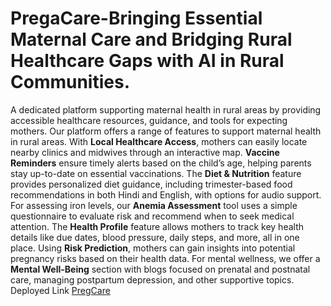 # PregaCare-Bringing Essential Maternal Care and Bridging Rural Healthcare Gaps with AI in Rural Communities. 
A dedicated platform supporting maternal health in rural areas by providing accessible healthcare resources, guidance, and tools for expecting mothers.
Our platform offers a range of features to support maternal health in rural areas. With **Local Healthcare Access**, mothers can easily locate nearby clinics and midwives through an interactive map. **Vaccine Reminders** ensure timely alerts based on the child’s age, helping parents stay up-to-date on essential vaccinations. The **Diet & Nutrition** feature provides personalized diet guidance, including trimester-based food recommendations in both Hindi and English, with options for audio support. For assessing iron levels, our **Anemia Assessment** tool uses a simple questionnaire to evaluate risk and recommend when to seek medical attention. The **Health Profile** feature allows mothers to track key health details like due dates, blood pressure, daily steps, and more, all in one place. Using **Risk Prediction**, mothers can gain insights into potential pregnancy risks based on their health data. For mental wellness, we offer a **Mental Well-Being** section with blogs focused on prenatal and postnatal care, managing postpartum depression, and other supportive topics. 
Deployed Link
[PregCare](https://soctopus2327.github.io/PregaCare/)
